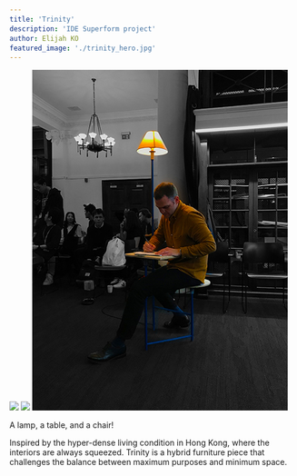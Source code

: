 ```yaml
---
title: 'Trinity'
description: 'IDE Superform project'
author: Elijah KO
featured_image: './trinity_hero.jpg'
---
```


<div class="gallery" data-columns="2">
	<img src="trinity_hero.jpg">
	<img src="trinity1.jpg">
	<img src="trinity2.jpg">
</div>

A lamp, a table, and a chair!

Inspired by the hyper-dense living condition in Hong Kong, where the interiors are always squeezed. Trinity is a hybrid furniture piece that challenges the balance between maximum purposes and minimum space.
